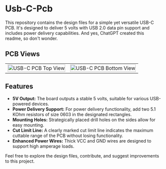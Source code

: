 # Usb-C-Pcb

This repository contains the design files for a simple yet versatile USB-C PCB. It's designed to deliver 5 volts with USB 2.0 data pin support and includes power delivery capabilities. And yes, ChatGPT created this readme, so don't wonder.

## PCB Views

<table>
  <tr>
    <td><img src="https://github.com/DoganM95/Usb-C-Pcb/assets/38842553/076af51b-7ad3-4af9-b62b-d0bfeede7e81" alt="USB-C PCB Top View" width="100%"/></td>
    <td><img src="https://github.com/DoganM95/Usb-C-Pcb/assets/38842553/5c609ceb-8db7-49a8-9a2c-ab538c2fb626" alt="USB-C PCB Bottom View" width="100%"/></td>
  </tr>
</table>

## Features

- **5V Output:** The board outputs a stable 5 volts, suitable for various USB-powered devices.
- **Power Delivery Support:** For power delivery functionality, add two 5.1 KOhm resistors of size 0603 in the designated rectangles.
- **Mounting Holes:** Strategically placed drill holes on the sides allow for easy mounting.
- **Cut Limit Line:** A clearly marked cut limit line indicates the maximum cuttable range of the PCB without losing functionality.
- **Enhanced Power Wires:** Thick VCC and GND wires are designed to support high amperage loads.

Feel free to explore the design files, contribute, and suggest improvements to this project.
